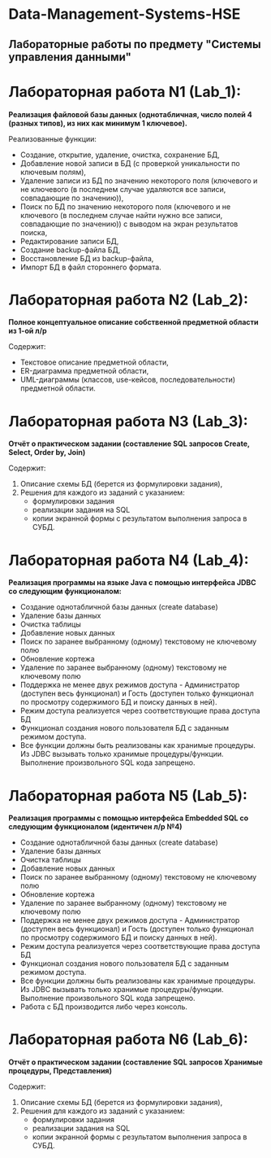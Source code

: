 # Data-Management-Systems-HSE
## Лабораторные работы по предмету "Системы управления данными"


# Лабораторная работа N1 (Lab_1):
**Реализация файловой базы данных (однотабличная, число полей 4 (разных типов), из них как минимум 1 ключевое).** 

Реализованные функции:
- Создание, открытие, удаление, очистка, сохранение БД,
- Добавление новой записи в БД (с проверкой уникальности по ключевым полям),
- Удаление записи из БД по значению некоторого поля (ключевого и не ключевого (в последнем случае удаляются все записи, совпадающие по значению)),
- Поиск по БД по значению некоторого поля (ключевого и не ключевого (в последнем случае найти нужно все записи, совпадающие по значению)) с выводом на экран результатов поиска,
- Редактирование записи БД,
- Создание backup-файла БД,
- Восстановление БД из backup-файла,
- Импорт БД в файл стороннего формата.


# Лабораторная работа N2 (Lab_2):
**Полное концептуальное описание собственной предметной области из 1-ой л/р**

Содержит:
- Текстовое описание предметной области,
- ER-диаграмма предметной области,
- UML-диаграммы (классов, use-кейсов, последовательности) предметной области.


# Лабораторная работа N3 (Lab_3):
**Отчёт о практическом задании (составление SQL запросов Create, Select, Order by, Join)**

Содержит:
1. Описание схемы БД (берется из формулировки задания),
2. Решения для каждого из заданий с указанием:
    - формулировки задания
    - реализации задания на SQL
    - копии экранной формы с результатом выполнения запроса в СУБД.


# Лабораторная работа N4 (Lab_4):
**Реализация программы на языке Java с помощью интерфейса JDBC со следующим функционалом:**

- Создание однотабличной базы данных (create database)
- Удаление базы данных
- Очистка таблицы
- Добавление новых данных
- Поиск по заранее выбранному (одному) текстовому не ключевому полю
- Обновление кортежа
- Удаление по заранее выбранному (одному) текстовому не ключевому полю
- Поддержка не менее двух режимов доступа - Администратор (доступен весь функционал) и Гость (доступен только функционал по просмотру содержимого БД и поиску данных в ней).
- Режим доступа реализуется через соответствующие права доступа БД
- Функционал создания нового пользователя БД с заданным режимом доступа.
- Все функции должны быть реализованы как хранимые процедуры. Из JDBC вызывать только хранимые процедуры/функции. Выполнение произвольного SQL кода запрещено.


# Лабораторная работа N5 (Lab_5):
**Реализация программы с помощью интерфейса Embedded SQL со следующим функционалом (идентичен л/р №4)**

- Создание однотабличной базы данных (create database)
- Удаление базы данных
- Очистка таблицы
- Добавление новых данных
- Поиск по заранее выбранному (одному) текстовому не ключевому полю
- Обновление кортежа
- Удаление по заранее выбранному (одному) текстовому не ключевому полю
- Поддержка не менее двух режимов доступа - Администратор (доступен весь функционал) и Гость (доступен только функционал по просмотру содержимого БД и поиску данных в ней).
- Режим доступа реализуется через соответствующие права доступа БД
- Функционал создания нового пользователя БД с заданным режимом доступа.
- Все функции должны быть реализованы как хранимые процедуры. Из JDBC вызывать только хранимые процедуры/функции. Выполнение произвольного SQL кода запрещено.
- Работа с БД производится либо через консоль.


# Лабораторная работа N6 (Lab_6):
**Отчёт о практическом задании (составление SQL запросов Хранимые процедуры, Представления)**

Содержит:
1. Описание схемы БД (берется из формулировки задания),
2. Решения для каждого из заданий с указанием:
    - формулировки задания
    - реализации задания на SQL
    - копии экранной формы с результатом выполнения запроса в СУБД.

